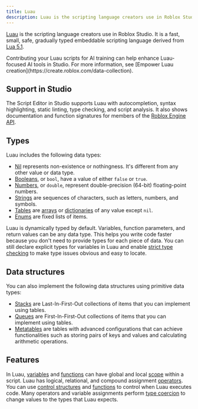 ```yaml
---
title: Luau
description: Luau is the scripting language creators use in Roblox Studio.
---
```


[Luau](https://luau-lang.org) is the scripting language creators use in Roblox Studio. It is a fast, small, safe, gradually typed embeddable scripting language derived from [Lua 5.1](https://www.lua.org/manual/5.1/).

<Alert severity="success">
Contributing your Luau scripts for AI training can help enhance Luau-focused AI tools in Studio. For more information, see [Empower Luau creation](https://create.roblox.com/data-collection).
</Alert>

## Support in Studio

The Script Editor in Studio supports Luau with autocompletion, syntax highlighting, static linting, type checking, and script analysis. It also shows documentation and function signatures for members of the [Roblox Engine API](/reference/engine).

## Types

Luau includes the following data types:

- [Nil](nil.md) represents non-existence or nothingness. It's different from any other value or data type.
- [Booleans](booleans.md), or `bool`, have a value of either `false` or `true`.
- [Numbers](numbers.md), or `double`, represent double-precision (64-bit) floating-point numbers.
- [Strings](strings.md) are sequences of characters, such as letters, numbers, and symbols.
- [Tables](tables.md) are [arrays](tables.md#arrays) or [dictionaries](tables.md#dictionaries) of any value except `nil`.
- [Enums](enums.md) are fixed lists of items.

Luau is dynamically typed by default. Variables, function parameters, and return values can be any data type. This helps you write code faster because you don't need to provide types for each piece of data. You can still declare explicit types for variables in Luau and enable [strict type checking](type-checking.md) to make type issues obvious and easy to locate.

## Data structures

You can also implement the following data structures using primitive data types:

- [Stacks](stacks.md) are Last-In-First-Out collections of items that you can implement using tables.
- [Queues](queues.md) are First-In-First-Out collections of items that you can implement using tables.
- [Metatables](metatables.md) are tables with advanced configurations that can achieve functionalities such as storing pairs of keys and values and calculating arithmetic operations.

## Features

In Luau, [variables](variables.md) and [functions](functions.md) can have global and local [scope](scope.md) within a script. Luau has logical, relational, and compound assignment [operators](operators.md). You can use [control structures](control-structures.md) and [functions](functions.md) to control when Luau executes code. Many operators and variable assignments perform [type coercion](type-coercion.md) to change values to the types that Luau expects.
